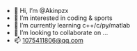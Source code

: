 - 👋 Hi, I’m @Akinpzx
- 👀 I’m interested in coding & sports
- 🌱 I’m currently learning c++/c/py/matlab
- 💞️ I’m looking to collaborate on ...
- 📫 1075411806@qq.com

<!---
Akinpzx/Akinpzx is a ✨ special ✨ repository because its `README.md` (this file) appears on your GitHub profile.
You can click the Preview link to take a look at your changes.
--->
